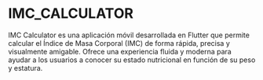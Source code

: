 # IMC_CALCULATOR


IMC Calculator es una aplicación móvil desarrollada en Flutter que permite calcular el Índice de Masa Corporal (IMC) de forma rápida, precisa y visualmente amigable. Ofrece una experiencia fluida y moderna para ayudar a los usuarios a conocer su estado nutricional en función de su peso y estatura.
